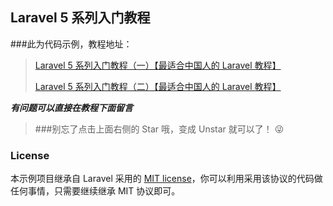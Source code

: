 ## Laravel 5 系列入门教程


###此为代码示例，教程地址：

> [Laravel 5 系列入门教程（一）【最适合中国人的 Laravel 教程】](http://lvwenhan.com/laravel/432.html)
>
> [Laravel 5 系列入门教程（二）【最适合中国人的 Laravel 教程】](http://lvwenhan.com/laravel/433.html)

***有问题可以直接在教程下面留言***

> ###别忘了点击上面右侧的 Star 哦，变成 Unstar 就可以了！ :stuck_out_tongue_winking_eye:

### License

本示例项目继承自 Laravel 采用的 [MIT license](http://opensource.org/licenses/MIT)，你可以利用采用该协议的代码做任何事情，只需要继续继承 MIT 协议即可。

